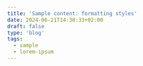 ```yaml
---
title: 'Sample content: formatting styles'
date: 2024-06-21T14:38:33+02:00
draft: false
type: 'blog'
tags: 
  - sample
  - lorem-ipsum
---
```



